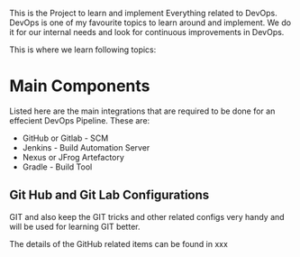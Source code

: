 This is the Project to learn and implement Everything related to DevOps. DevOps is one of my favourite topics to learn around and implement. We do it for our internal needs and look for continuous improvements in DevOps. 

This is where we learn following topics:

# Main Components

Listed here are the main integrations that are required to be done for an effecient DevOps Pipeline. These are:

- GitHub or Gitlab - SCM
- Jenkins - Build Automation Server
- Nexus or JFrog Artefactory
- Gradle - Build Tool

## Git Hub and Git Lab Configurations

GIT and also keep the GIT tricks and other related configs very handy and will be used for learning GIT better. 

The details of the GitHub related items can be found in xxx